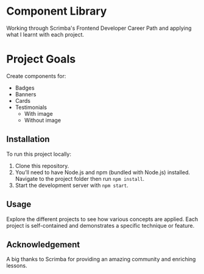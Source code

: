 # Component Library
Working through Scrimba's Frontend Developer Career Path and applying what I learnt with each project.

# Project Goals
Create components for:
- Badges
- Banners
- Cards
- Testimonials
    - With image
    - Without image

## Installation
To run this project locally:

1. Clone this repository.
2. You’ll need to have Node.js and npm (bundled with Node.js) installed. Navigate to the project folder then run `npm install`.
3. Start the development server with `npm start`.

## Usage
Explore the different projects to see how various concepts are applied. Each project is self-contained and demonstrates a specific technique or feature.

## Acknowledgement
A big thanks to Scrimba for providing an amazing community and enriching lessons.
